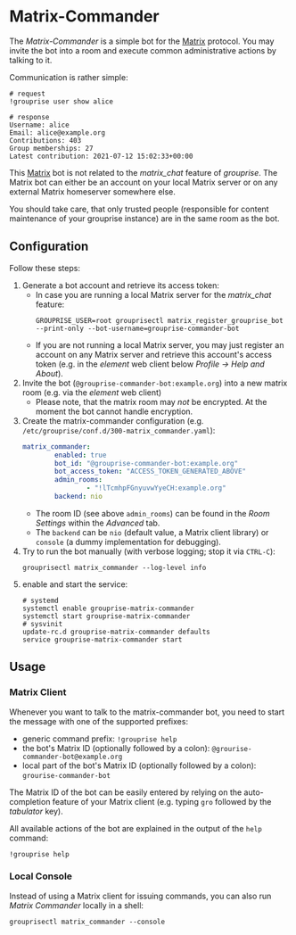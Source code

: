 # Matrix-Commander

The *Matrix-Commander* is a simple bot for the [Matrix](https://matrix.org/) protocol.
You may invite the bot into a room and execute common administrative actions by talking to it.

Communication is rather simple:
```
# request
!grouprise user show alice

# response
Username: alice
Email: alice@example.org
Contributions: 403
Group memberships: 27
Latest contribution: 2021-07-12 15:02:33+00:00
```

This [Matrix](https://matrix.org/) bot is not related to the *matrix_chat* feature of *grouprise*.
The Matrix bot can either be an account on your local Matrix server or on any external Matrix homeserver somewhere else.

You should take care, that only trusted people (responsible for content maintenance of your grouprise instance) are in the same room as the bot.


## Configuration

Follow these steps:

1. Generate a bot account and retrieve its access token:
    * In case you are running a local Matrix server for the *matrix_chat* feature:
        ```shell
        GROUPRISE_USER=root grouprisectl matrix_register_grouprise_bot --print-only --bot-username=grouprise-commander-bot
        ```
    * If you are not running a local Matrix server, you may just register an account on any Matrix server and retrieve this account's access token (e.g. in the *element* web client below *Profile -> Help and About*).
1. Invite the bot (`@grouprise-commander-bot:example.org`) into a new matrix room (e.g. via the *element* web client)
    * Please note, that the matrix room may *not* be encrypted. At the moment the bot cannot handle encryption.
1. Create the matrix-commander configuration (e.g. `/etc/grouprise/conf.d/300-matrix_commander.yaml`):
    ```yaml
    matrix_commander:
            enabled: true
            bot_id: "@grouprise-commander-bot:example.org"
            bot_access_token: "ACCESS_TOKEN_GENERATED_ABOVE"
            admin_rooms:
                    - "!lTcmhpFGnyuvwYyeCH:example.org"
            backend: nio
    ```
    * The room ID (see above `admin_rooms`) can be found in the *Room Settings* within the *Advanced* tab.
    * The `backend` can be `nio` (default value, a Matrix client library) or `console` (a dummy implementation for debugging).
1. Try to run the bot manually (with verbose logging; stop it via `CTRL-C`):
    ```shell
    grouprisectl matrix_commander --log-level info
    ```
1. enable and start the service:
    ```shell
    # systemd
    systemctl enable grouprise-matrix-commander
    systemctl start grouprise-matrix-commander
    # sysvinit
    update-rc.d grouprise-matrix-commander defaults
    service grouprise-matrix-commander start
    ```

## Usage

### Matrix Client

Whenever you want to talk to the matrix-commander bot, you need to start the message with one of the supported prefixes:

* generic command prefix: `!grouprise help`
* the bot's Matrix ID (optionally followed by a colon): `@grourise-commander-bot@example.org`
* local part of the bot's Matrix ID (optionally followed by a colon): `grourise-commander-bot`

The Matrix ID of the bot can be easily entered by relying on the auto-completion feature of your Matrix client (e.g. typing `gro` followed by the *tabulator* key).

All available actions of the bot are explained in the output of the `help` command:
```
!grouprise help
```


### Local Console

Instead of using a Matrix client for issuing commands, you can also run *Matrix Commander* locally in a shell:
```shell
grouprisectl matrix_commander --console
```
